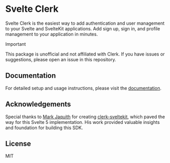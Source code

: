 # Svelte Clerk

Svelte Clerk is the easiest way to add authentication and user management to your Svelte and SvelteKit applications. Add sign up, sign in, and profile management to your application in minutes.

> [!IMPORTANT]
> This package is unofficial and not affiliated with Clerk. If you have issues or suggestions, please open an issue in this repository.

## Documentation

For detailed setup and usage instructions, please visit the [documentation](https://svelte-clerk.netlify.app).

## Acknowledgements

Special thanks to [Mark Jaquith](https://github.com/markjaquith) for creating [clerk-sveltekit](https://github.com/markjaquith/clerk-sveltekit), which paved the way for this Svelte 5 implementation. His work provided valuable insights and foundation for building this SDK.

## License

MIT
